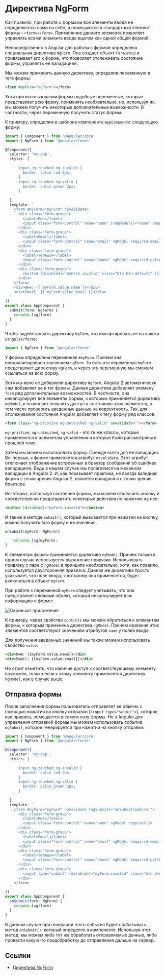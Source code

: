 # Директива NgForm

Как правило, при работе с формами все элементы ввода не определяются сами по себе, а помещаются в стандартный элемент формы - `<form></form>`. Применение данного элемента позволяет управлять всеми элемента ввода вцелом как одной общей формой.

Непосредственно в Angular для работы с формой определена специальная директива `NgForm`. Она создает объект `FormGroup` и привязывает его к форме, что позволяет отслеживать состояние формы, управлять ее валидацией.

Мы можем применить данную директиву, определив переменную в теге формы:

```html
<form #myForm="ngForm"></form>
```

Хотя при использовании формы подобные переменные, которые представляет всю форму, применять необязательно, но, используя их, мы можем получить некоторые дополнительные возможности. В частности, через переменную получить статус формы.

К примеру, определим в шаблоне компонента `AppComponent` следующую форму:

```typescript
import { Component } from '@angular/core'
import { NgForm } from '@angular/forms'

@Component({
  selector: 'my-app',
  styles: [
    `
      input.ng-touched.ng-invalid {
        border: solid red 2px;
      }
      input.ng-touched.ng-valid {
        border: solid green 2px;
      }
    `
  ],
  template: `
    <form #myForm="ngForm" novalidate>
      <div class="form-group">
        <label>Имя</label>
        <input class="form-control" name="name" [(ngModel)]="name" required />
      </div>
      <div class="form-group">
        <label>Email</label>
        <input class="form-control" name="email" ngModel required email />
      </div>
      <div class="form-group">
        <label>Телефон</label>
        <input class="form-control" name="phone" ngModel required pattern="[0-9]{10}" />
      </div>
      <div class="form-group">
        <button [disabled]="myForm.invalid" class="btn btn-default" (click)="submit(myForm)">Добавить</button>
      </div>
    </form>
    <div>Имя: {{ myForm.value.name }}</div>
    <div>Email: {{ myForm.value.email }}</div>
  `
})
export class AppComponent {
  submit(form: NgForm) {
    console.log(form)
  }
}
```

Чтобы задействовать директиву `NgForm`, это импортировать ее из пакета `@angular/forms`:

```typescript
import { NgForm } from '@angular/forms'
```

У формы определена переменная `#myForm`. Причем она инициализирована значением `ngForm`. То есть эта переменная `myForm` представляет директиву `NgForm`, и через эту переменную мы сможем ссылаться на всю форму.

Хотя мы явно не добавляли директиву `NgForm`, Angular 2 автоматически сам добавляет ее в тег формы. Данная директива добавляет элемену `form` ряд дополнительных возможностей. В частности, она инкапсулирует все элементы формы, к которым применяется директива `ngModel`, и позволяет получить доступ к состоянию этих элементов, в том числе проверить введенные данные на корректность. Так, для отслеживания состояния Angular добавляет к тегу форму ряд классов:

```html
<form class="ng-pristine ng-untouched ng-valid" novalidate=""></form>
```

`ng-pristine`, `ng-untouched`, `ng-valid` - это те же классы, которые применяются к элементам управления и которые были рассмотрены в прошлой теме.

Затем мы можем использовать форму. Прежде всего для ее валидации. Во-первых, к форме применяется атрибут `novalidate`. Этот атрибут отключает отображение встроенных в браузер сообщений об ошибках валидациию. Ведь в нашем случае мы полагаемся на механизм валидации в Angular 2. И, как показывает практика, не всегда валидная форма с точки зрения Angular 2, является валидной и с точки зрения браузера.

Во-вторых, используя состояние формы, мы можем отключить кнопку и соответственно предотвратить некоторые действия по нажатию на нее:

```html
<button [disabled]="myForm.invalid"></button>
```

И также в методе `submit()`, который вызывается при нажатии на кнопку, можно получить всю форму и ее значения:

```typescript
onSubmit(myForm: NgForm){

    console.log(myForm);
}
```

К элементам формы применяется директива `ngModel`. Причем только в одном случае используется выражение привязки. Использовать привязку с паре с `ngModel` в принципе необязательно, хотя, как правило, используется двусторонняя привязка. Данная же директива просто указывает, что поле ввода, к которому она применяется, будет включаться в объект `myForm`.

При работе с переменной `myForm` следует учитывать, что она представляет сложный объект, который инкапсулирует всю информацию о форме:

![Скриншот приложения](ngform-1.png)

К примеру, через свойство `controls` мы можем обратиться к элементам формы, к которым применена директива `ngModel`. Причем названия этих элементов соответствуют значениям атрибутов `name` у полей ввода.

Для получения введенных значений мы также можем использовать свойство `value`:

```html
<div>Имя: {{myForm.value.name}}</div>
<div>Email: {{myForm.value.email}}</div>
```

Но стоит отметить, что наличие доступ к соответствующему элементу возможен, только если к этому элементу применяется директиву `ngModel`, как в случае выше.

## Отправка формы

После заполнения формы пользователь отправляет ее обычно с помощью нажатия на кнопку отправки (`<input type="submit">`), которая, как правило, помещается в самом низу формы. Но в Angular для управления отправкой формы мы можем использовать событие `ngSubmit`, которое генерируется при нажатии на кнопку отправки:

```typescript
import { Component } from '@angular/core'
import { NgForm } from '@angular/forms'

@Component({
  selector: 'my-app',
  styles: [
    `
      input.ng-touched.ng-invalid {
        border: solid red 2px;
      }
      input.ng-touched.ng-valid {
        border: solid green 2px;
      }
    `
  ],
  template: `
    <form #myForm="ngForm" novalidate (ngSubmit)="onSubmit(myForm)">
      <div class="form-group">
        <label>Имя</label>
        <input class="form-control" name="name" ngModel required />
      </div>
      <div class="form-group">
        <label>Email</label>
        <input class="form-control" name="email" ngModel required email />
      </div>
      <div class="form-group">
        <label>Телефон</label>
        <input class="form-control" name="phone" ngModel required pattern="[0-9]{10}" />
      </div>
      <div class="form-group">
        <input type="submit" [disabled]="myForm.invalid" class="btn btn-default" value="Отправить" />
      </div>
    </form>
  `
})
export class AppComponent {
  onSubmit(form: NgForm) {
    console.log(form)
  }
}
```

В данном случае при генерации этого события будет срабатывать метод `onSubmit()`, который определен в компоненте. Используя этот метод, мы можем либо тут же обработать отправляемые данные, либо провести какую-то предобработку до отправления дальше на сервер.

## Ссылки

- [Директива NgForm](https://metanit.com/web/angular2/5.4.php)
